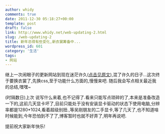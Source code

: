 ```yaml
---
author: whidy
comments: true
date: 2011-12-30 05:18:27+00:00
template: post
draft: false
link: http://www.whidy.net/web-updating-2.html
slug: /web-updating-2
title: 新年总得有些变化,新衣裳筹备中...
wordpress_id: 601
category: '生活'
tags:
- 网站
---
```


继上一次闹眼子的更新网站到现在迷茫许久([点击见原文](/web-updating.html)),混了许久的日子...这次终于要换衣裳了,先换css,至于功能什么方面的,慢慢来吧. 随后我会写点相关最近我的总结,嘿嘿~

(时隔数日)上次 说写什么来着,也不记得了.看来只能写点琐碎的了,本来是准备改造一下的,这前几天显卡坏了,目前只能处于没有安装显卡驱动的状态下使用电脑,分辨率都是1280*1024,看着超级别扭.,等吴刚朋友的二手显卡,等了几天了,也不知道啥时候能到,今年恐怕到不了了,博客暂时也就不好弄了,明年再说吧.

提前祝大家新年快乐!
